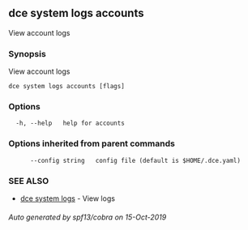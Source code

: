## dce system logs accounts

View account logs

### Synopsis

View account logs

```
dce system logs accounts [flags]
```

### Options

```
  -h, --help   help for accounts
```

### Options inherited from parent commands

```
      --config string   config file (default is $HOME/.dce.yaml)
```

### SEE ALSO

* [dce system logs](dce_system_logs.md)	 - View logs

###### Auto generated by spf13/cobra on 15-Oct-2019
